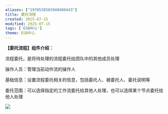 ```yaml
---
aliases: ["1970538565948400443"]
title: 委托流程
created: 2025-07-15
modified: 2025-07-15
tags: ['ESB中心']
theme: ESB中心
---
```


**【委托流程】组件介绍：**

流程委托，是将待处理的流程委托给团队中的其他成员处理

操作人员：管理当前动作流的操作人

基础信息：设置流程委托相关的信息，包括委托人、被委托人、委托说明等

委托范围：可以选择指定的工作流委托给其他人处理，也可以选择某个节点委托给他人处理

![](aa68c1498635f4e8084fd8e31e1ee81b.jpg)